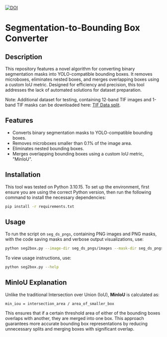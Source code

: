 [![DOI](https://zenodo.org/badge/888979325.svg)](https://doi.org/10.5281/zenodo.14169702)

# Segmentation-to-Bounding Box Converter

## Description

This repository features a novel algorithm for converting binary segmentation masks into YOLO-compatible bounding boxes. It removes microboxes, eliminates nested boxes, and merges overlapping boxes using a custom IoU metric. Designed for efficiency and precision, this tool addresses the lack of automated solutions for dataset preparation.

Note: Additional dataset for testing, containing 12-band TIF images and 1-band TIF masks can be downloaded here: [TIF Data split](https://drive.google.com/drive/folders/17RkzkwMRBFIY10Md_9etoS8AepjQdeza?usp=sharing).

## Features

-   Converts binary segmentation masks to YOLO-compatible bounding boxes.
-   Removes microboxes smaller than 0.1% of the image area.
-   Eliminates nested bounding boxes.
-   Merges overlapping bounding boxes using a custom IoU metric, "MinIoU".

## Installation

This tool was tested on Python 3.10.15. To set up the environment, first ensure you are using the correct Python version, then run the following command to install the necessary dependencies:

```bash
pip install -r requirements.txt
```

## Usage

To run the script on `seg_ds_pngs`, containing PNG images and PNG masks, with the code saving masks and verbose output visualizations, use:

```bash
python seg2box.py --image-dir seg_ds_pngs/images --mask-dir seg_ds_pngs/masks --img-ext png --mask-ext png --output-dir output_pngs --save-mask -v 1
```

To view usage instructions, use:

```bash
python seg2box.py --help
```

## MinIoU Explanation

Unlike the traditional Intersection over Union (IoU), **MinIoU** is calculated as:

```
min_iou = intersection_area / area_of_smaller_box
```

This ensures that if a certain threshold area of either of the bounding boxes overlaps with another, they are merged into one box. This approach guarantees more accurate bounding box representations by reducing unnecessary splits and merging boxes with significant overlap.
